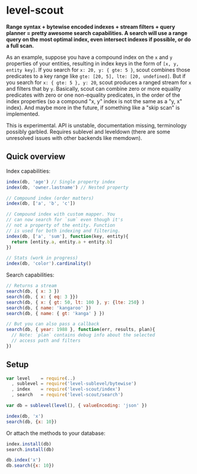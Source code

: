 # level-scout

**Range syntax + bytewise encoded indexes + stream filters + query planner = pretty awesome search capabilities. A search will use a range query on the most optimal index, even intersect indexes if possible, or do a full scan.**

As an example, suppose you have a compound index on the `x` and `y` properties of your entities, resulting in index keys in the form of `[x, y, entity key]`. If you search for `x: 20, y: { gte: 5 }`, scout combines those predicates to a key range like `gte: [20, 5], lte: [20, undefined]`. But if you search for `x: { gte: 5 }, y: 20`, scout produces a ranged stream for `x` and filters that by `y`. Basically, scout can combine zero or more equality predicates with zero or one non-equality predicates, in the order of the index properties (so a compound "x, y" index is not the same as a "y, x" index). And maybe more in the future, if something like a "skip scan" is implemented.

This is experimental. API is unstable, documentation missing, terminology possibly garbled. Requires sublevel and leveldown (there are some unresolved issues with other backends like memdown).

## Quick overview

Index capabilities:

```js
index(db, 'age') // Single property index
index(db, 'owner.lastname') // Nested property

// Compound index (order matters)
index(db, ['a', 'b', 'c']) 

// Compound index with custom mapper. You
// can now search for `sum` even though it's
// not a property of the entity. Function
// is used for both indexing and filtering.
index(db, ['a', 'sum'], function(key, entity){
  return [entity.a, entity.a + entity.b]
})

// Stats (work in progress)
index(db, 'color').cardinality()

```

Search capabilities:

```js
// Returns a stream
search(db, { x: 3 })
search(db, { x: { eq: 3 }})
search(db, { x: { gt: 50, lt: 100 }, y: {lte: 250} )
search(db, { name: 'kangaroo' })
search(db, { name: { gt: 'kanga' } })

// But you can also pass a callback
search(db, { year: 1988 }, function(err, results, plan){
  // Note: `plan` contains debug info about the selected
  // access path and filters
})

```

## Setup

```js
var level    = require(..)
  , sublevel = require('level-sublevel/bytewise')
  , index    = require('level-scout/index')
  , search   = require('level-scout/search')

var db = sublevel(level(), { valueEncoding: 'json' })

index(db, 'x')
search(db, {x: 10})

```

Or attach the methods to your database:

```js
index.install(db)
search.install(db)

db.index('x')
db.search({x: 10})

```
